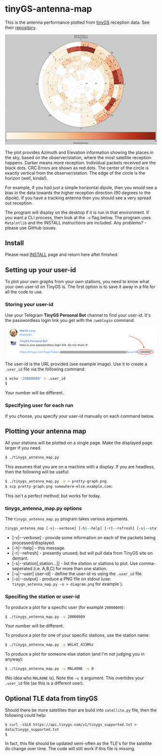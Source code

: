 # tinyGS-antenna-map
This is the antenna performance plotted from [tinyGS](https://tinygs.com) reception data. See their [repository](https://github.com/G4lile0/tinyGS).

![W6LHI 433Mhhz 2](/doc/images/W6LHI_433Mhz_2.png?raw=true "W6LHI 433Mhhz 2")

The plot provides Azimuth and Elevation information showing the places in the sky, based on the observer/station, where the most satellite reception happens.
Darker means more reception. Individual packets received are the black dots. CRC Errors are shown as red dots.
The center of the circle is exactly vertical from the observer/station.
The edge of the circle is the horizon (well, kinda!).

For example, if you had just a simple horizontal dipole, then you would see a bias in the data towards the higher reception direction (90 degrees to the dipole).
If you have a tracking antenna then you should see a very spread out reception.

The program will display on the desktop if it is run in that environment.
If you want a CLI process, then look at the `-o` flag below.
The program uses `Matplotlib` and the INSTALL instructions are included.
Any problems? - please use GitHub issues.

## Install

Please read [INSTALL](/INSTALL.md) page and return here aftet finished.

## Setting up your user-id

To plot your own graphs from your own stations, you need to know what your own user-id on TinyGS is.
The first option is to save it away in a file for all the code to use.

### Storing your user-id

Use your Telegram **TinyGS Personal Bot** channel to find your user-id.
It's the passwordless login link you get with the `/weblogin` command.

![user-id](/doc/images/telegram-tinygs-personal-bot-weblogin.png?raw=true "user-id")

The user-id is the URL provided (see example image).
Use it to create a `.user_id` file via the following command:

```bash
$ echo '20000009' > .user_id
$
```

Your number will be different.

### Specifying user for each run

If you choose, you specify your user-id manually on each command below.

## Plotting your antenna map

All your stations will be plotted on a single page. Make the displayed page larger if you need.

```bash
$ ./tinygs_antenna_map.py
```

This assumes that you are on a machine with a display. If you are headless, then the following will be useful:

```bash
$ ./tinygs_antenna_map.py -o > pretty-graph.png
$ scp pretty-graph.png somewhere-else.example.com:
```

This isn't a perfect method; but works for today.

### tinygs_antenna_map.py options

The `tinygs_antenna_map.py` program takes various arguments.

```bash
tinygs_antenna_map [-v|--verbose] [-h|--help] [-r|--refresh] [-s|--station[,station...]] [-u|--user] user-id]

```

 * [-v|--verbose] - provide some information on each of the packets being processed/displayed.
 * [-h|--help] - this message.
 * [-r|--refresh] - presently unused; but will pull data from TinyGS site on demant.
 * [-s|--station[,station...]] - list the station or stations to plot. Use comma-seperated (i.e. A,B,C) for more than one station.
 * [-u|--user] user-id] - define the user-id vs using the `.user_id` file.
 * [-o|--output] - produce a PNG file on stdout (use: `tinygs_antenna_map.py -o > diagram.png` for example`).

### Specifing the station or user-id

To produce a plot for a specific user (for example `20000009`):

```bash
$ ./tinygs_antenna_map.py -u 20000009
```

Your number will be different.

To produce a plot for one of your specific stations, use the station name:

```bash
$ ./tinygs_antenna_map.py -s W6LHI_433Mhz
```

To produce a plot for someone else station (and I'm not judging you in anyway):

```bash
$ ./tinygs_antenna_map.py -s MALAONE -u 0
```

(No idea who `MALAONE` is). Note the `-u 0` argument. This overtides your `.user_id` file (as this is a different user).

## Optional TLE data from tinyGS

Should there be more satellites than are build into `satellite.py` file, then the following could help:

```
$ curl -sSLR https://api.tinygs.com/v1/tinygs_supported.txt > data/tinygs_supported.txt
$
```

In fact, this file should be updated semi-often as the TLE's for the satellite do change over time. The code will still work if this file is missing.

